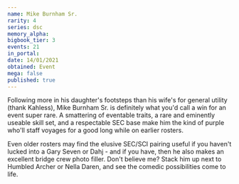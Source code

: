 ```yaml
---
name: Mike Burnham Sr.
rarity: 4
series: dsc
memory_alpha:
bigbook_tier: 3
events: 21
in_portal:
date: 14/01/2021
obtained: Event
mega: false
published: true
---
```


Following more in his daughter's footsteps than his wife's for general utility (thank Kahless), Mike Burnham Sr. is definitely what you'd call a win for an event super rare. A smattering of eventable traits, a rare and eminently useable skill set, and a respectable SEC base make him the kind of purple who'll staff voyages for a good long while on earlier rosters.

Even older rosters may find the elusive SEC/SCI pairing useful if you haven't lucked into a Gary Seven or Dahj - and if you have, then he also makes an excellent bridge crew photo filler. Don't believe me? Stack him up next to Humbled Archer or Nella Daren, and see the comedic possibilities come to life.
